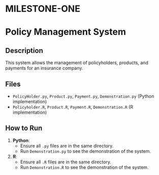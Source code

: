 # MILESTONE-ONE
# Policy Management System

## Description
This system allows the management of policyholders, products, and payments for an insurance company.

## Files
- `PolicyHolder.py`, `Product.py`, `Payment.py`, `Demonstration.py` (Python implementation)
- `Policyholder.R`, `Product.R`, `Payment.R`, `Demonstration.R` (R implementation)

## How to Run
1. **Python**:
   - Ensure all `.py` files are in the same directory.
   - Run `Demonstration.py` to see the demonstration of the system.
2. **R**:
   - Ensure all `.R` files are in the same directory.
   - Run `Demonstration.R` to see the demonstration of the system.
